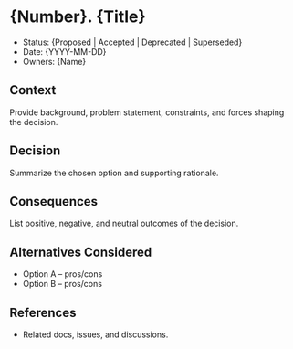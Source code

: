 # {Number}. {Title}

- Status: {Proposed | Accepted | Deprecated | Superseded}
- Date: {YYYY-MM-DD}
- Owners: {Name}

## Context

Provide background, problem statement, constraints, and forces shaping the decision.

## Decision

Summarize the chosen option and supporting rationale.

## Consequences

List positive, negative, and neutral outcomes of the decision.

## Alternatives Considered

- Option A – pros/cons
- Option B – pros/cons

## References

- Related docs, issues, and discussions.

